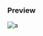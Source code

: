 ### Preview
![a](https://github.com/Eazvy/UILibs/blob/main/Librarys/Ox37/Screenshot%202023-02-24%20145857.png?raw=true)

